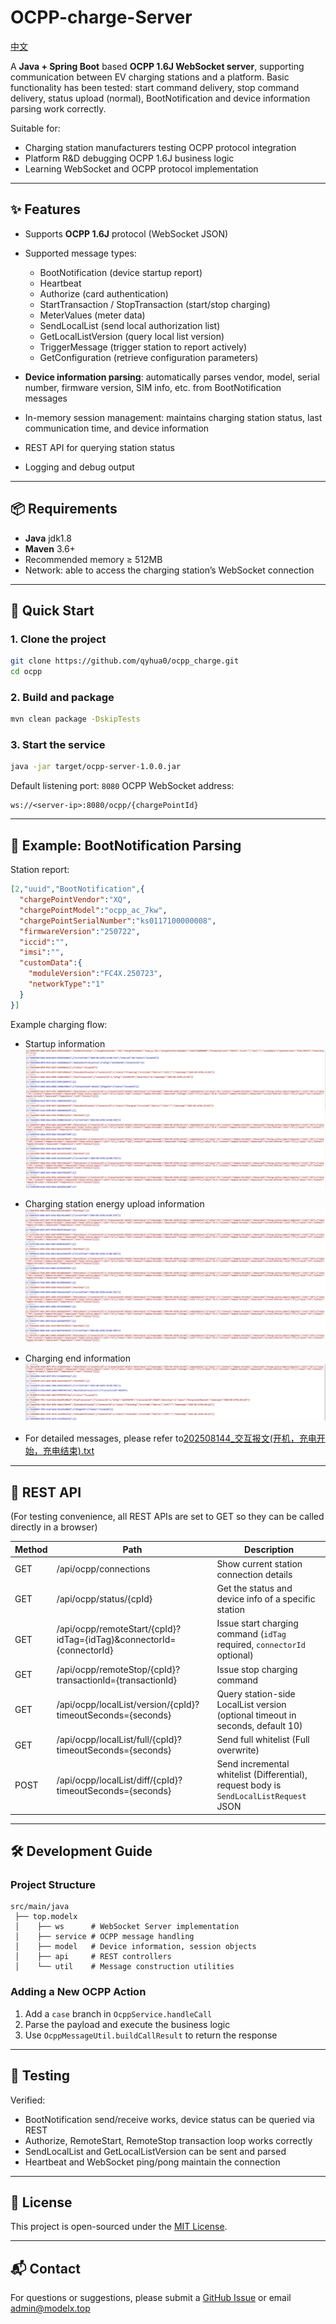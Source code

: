 
# OCPP-charge-Server

[中文](README_zh.md)

A **Java + Spring Boot** based **OCPP 1.6J WebSocket server**, supporting communication between EV charging stations and a platform.
Basic functionality has been tested: start command delivery, stop command delivery, status upload (normal), BootNotification and device information parsing work correctly.

Suitable for:

* Charging station manufacturers testing OCPP protocol integration
* Platform R\&D debugging OCPP 1.6J business logic
* Learning WebSocket and OCPP protocol implementation

---

## ✨ Features

* Supports **OCPP 1.6J** protocol (WebSocket JSON)
* Supported message types:

  * BootNotification (device startup report)
  * Heartbeat
  * Authorize (card authentication)
  * StartTransaction / StopTransaction (start/stop charging)
  * MeterValues (meter data)
  * SendLocalList (send local authorization list)
  * GetLocalListVersion (query local list version)
  * TriggerMessage (trigger station to report actively)
  * GetConfiguration (retrieve configuration parameters)
* **Device information parsing**: automatically parses vendor, model, serial number, firmware version, SIM info, etc. from BootNotification messages
* In-memory session management: maintains charging station status, last communication time, and device information
* REST API for querying station status
* Logging and debug output

---

## 📦 Requirements

* **Java** jdk1.8
* **Maven** 3.6+
* Recommended memory ≥ 512MB
* Network: able to access the charging station’s WebSocket connection

---

## 🚀 Quick Start

### 1. Clone the project

```bash
git clone https://github.com/qyhua0/ocpp_charge.git
cd ocpp
```

### 2. Build and package

```bash
mvn clean package -DskipTests
```

### 3. Start the service

```bash
java -jar target/ocpp-server-1.0.0.jar
```

Default listening port: `8080`
OCPP WebSocket address:

```
ws://<server-ip>:8080/ocpp/{chargePointId}
```

---

## 🔌 Example: BootNotification Parsing

Station report:

```json
[2,"uuid","BootNotification",{
  "chargePointVendor":"XQ",
  "chargePointModel":"ocpp_ac_7kw",
  "chargePointSerialNumber":"ks0117100000008",
  "firmwareVersion":"250722",
  "iccid":"",
  "imsi":"",
  "customData":{
    "moduleVersion":"FC4X.250723",
    "networkType":"1"
  }
}]
```

Example charging flow:

- Startup information
  ![Startup Information](doc/启动.png)
- Charging station energy upload information
  ![Energy Upload](doc/充电_状态上传.png)
- Charging end information
  ![](doc/结束.png)

- For detailed messages, please refer to[202508144_交互报文(开机，充电开始，充电结束).txt](doc/202508144_交互报文(开机，充电开始，充电结束).txt)

---

## 📡 REST API

(For testing convenience, all REST APIs are set to GET so they can be called directly in a browser)

| Method | Path                                                                  | Description                                                                            |
| ------ | --------------------------------------------------------------------- | -------------------------------------------------------------------------------------- |
| GET    | /api/ocpp/connections                                                 | Show current station connection details                                                |
| GET    | /api/ocpp/status/{cpId}                                               | Get the status and device info of a specific station                                   |
| GET    | /api/ocpp/remoteStart/{cpId}?idTag={idTag}\&connectorId={connectorId} | Issue start charging command (`idTag` required, `connectorId` optional)                |
| GET    | /api/ocpp/remoteStop/{cpId}?transactionId={transactionId}             | Issue stop charging command                                                            |
| GET    | /api/ocpp/localList/version/{cpId}?timeoutSeconds={seconds}           | Query station-side LocalList version (optional timeout in seconds, default 10)         |
| GET    | /api/ocpp/localList/full/{cpId}?timeoutSeconds={seconds}              | Send full whitelist (Full overwrite)                                                   |
| POST   | /api/ocpp/localList/diff/{cpId}?timeoutSeconds={seconds}              | Send incremental whitelist (Differential), request body is `SendLocalListRequest` JSON |

---

## 🛠 Development Guide

### Project Structure

```
src/main/java
 ├── top.modelx
 │    ├── ws      # WebSocket Server implementation
 │    ├── service # OCPP message handling
 │    ├── model   # Device information, session objects
 │    ├── api     # REST controllers
 │    └── util    # Message construction utilities
```

### Adding a New OCPP Action

1. Add a `case` branch in `OcppService.handleCall`
2. Parse the payload and execute the business logic
3. Use `OcppMessageUtil.buildCallResult` to return the response

---

## 🧪 Testing

Verified:

* BootNotification send/receive works, device status can be queried via REST
* Authorize, RemoteStart, RemoteStop transaction loop works correctly
* SendLocalList and GetLocalListVersion can be sent and parsed
* Heartbeat and WebSocket ping/pong maintain the connection

---

## 📄 License

This project is open-sourced under the [MIT License](LICENSE).

---

## 📬 Contact

For questions or suggestions, please submit a [GitHub Issue](https://github.com/quhua0/ocpp_charge/issues) or email [admin@modelx.top](mailto:admin@modelx.top)
